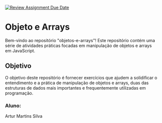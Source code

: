 [![Review Assignment Due Date](https://classroom.github.com/assets/deadline-readme-button-22041afd0340ce965d47ae6ef1cefeee28c7c493a6346c4f15d667ab976d596c.svg)](https://classroom.github.com/a/XUEw9AAE)
# Objeto e Arrays

Bem-vindo ao repositório "objetos-e-arrays"! Este repositório contém uma série de atividades práticas focadas em manipulação de objetos e arrays em JavaScript.

## Objetivo

O objetivo deste repositório é fornecer exercícios que ajudem a solidificar o entendimento e a prática de manipulação de objetos e arrays, duas das estruturas de dados mais importantes e frequentemente utilizadas em programação.

### Aluno:
Artur Martins Silva
